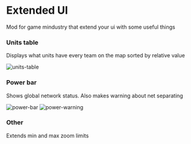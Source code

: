 # Extended UI

Mod for game mindustry that extend your ui with some useful things

### Units table

Displays what units have every team on the map sorted by relative value

![units-table](https://cdn.discordapp.com/attachments/606977691757051920/950541449554976788/unknown.png)

### Power bar

Shows global network status. Also makes warning about net separating

![power-bar](https://cdn.discordapp.com/attachments/606977691757051920/950107054088015952/unknown.png)
![power-warning](https://cdn.discordapp.com/attachments/606977691757051920/950106865902182480/unknown.png)

### Other

Extends min and max zoom limits
